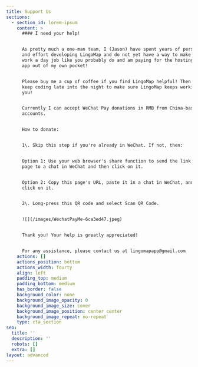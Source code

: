 ```yaml
---
title: Support Us
sections:
  - section_id: lorem-ipsum
    content: >
      #### I need your help!


      As pretty much a one-man team, I (Jason) have spent years of personal time
      and effort developing LingoMap and do not yet have a way to make money. I
      work a day job like you probably do and am paying for the hosting of this
      app out of my own pocket!


      Please buy me a cup of coffee if you find LingoMap helpful! Then I can
      keep coding late into the night to make sure LingoMap keeps working for
      you!


      Currently I can accept WeChat Pay donations in RMB from China-based WeChat
      accounts.


      How to donate:


      1\. Skip this step if you're already in WeChat. If not, then:


      Option 1: Use your web browser's share function to send the link to this
      page to a chat in WeChat and then click on it.


      Option 2: Copy this page's URL, paste it in a chat in WeChat, and then
      click on it.


      2\. Long-press this QR code and select Scan QR Code.


      ![](/images/WechatPayMe-6ca3ed47.jpeg)


      Thank you! Your help is greatly appreciated!


      For any assistance, please contact us at lingomapapp@gmail.com
    actions: []
    actions_position: bottom
    actions_width: fourty
    align: left
    padding_top: medium
    padding_bottom: medium
    has_border: false
    background_color: none
    background_image_opacity: 0
    background_image_size: cover
    background_image_position: center center
    background_image_repeat: no-repeat
    type: cta_section
seo:
  title: ''
  description: ''
  robots: []
  extra: []
layout: advanced
---
```

